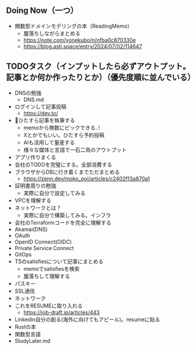 ## Doing Now（一つ）

- 関数型ドメインモデリングの本（ReadingMemo）
    - 腹落ちしながらまとめる
    - https://note.com/yonekubo/n/nfba0c870330e
    - https://blog.astj.space/entry/2024/07/02/114647

## TODOタスク（インプットしたら必ずアウトプット。記事とか何か作ったりとか）（優先度順に並んでいる）

- DNSの勉強
    - DNS.md
- ログインして記事投稿
    - https://dev.to/
- 🌟ひたすら記事を執筆する
    - memoから無数にピックできる..!
    - Xとかでもいい。ひたすら予約投稿
    - AIも活用して量産する
    - 様々な媒体と言語で一石二鳥のアウトプット
- アプリ作りまくる
- 会社のTODOを完璧にする。全部消費する
- ブラウザからDBに行き着くまでただまとめる
    - https://zenn.dev/moko_poi/articles/c2402f13a870a1
- 証明書周りの勉強
    - 実際に自分で設定してみる
- VPCを理解する
- ネットワークとは？
    - 実際に自分で構築してみる。インフラ
- 会社のTerraformコードを完全に理解する
- Akamai(DNS)
- OAuth
- OpenID Connect(OIDC)
- Private Service Connect
- GitOps
- TSのsatisfiesについて記事にまとめる
    - memoでsatisfiesを検索
    - 腹落ちして理解する
- パスキー
- SSL通信
- ネットワーク
- これをRESUMEに取り入れる
    - https://job-draft.jp/articles/443
- Linkedin自分の創る(海外に向けてもアピール)。resumeに貼る
- Rustの本
- 関数型言語
- StudyLater.md
